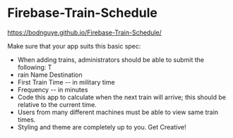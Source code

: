 # Firebase-Train-Schedule
https://bodnguye.github.io/Firebase-Train-Schedule/

Make sure that your app suits this basic spec:   
- When adding trains, administrators should be able to submit the following: T
- rain Name Destination  
- First Train Time -- in military time 
- Frequency -- in minutes 
- Code this app to calculate when the next train will arrive; this should be relative to the current time. 
- Users from many different machines must be able to view same train times. 
- Styling and theme are completely up to you. Get Creative!
